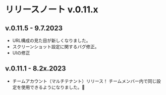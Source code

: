 <!--
# 🔖 リリースノート v.0.11.x
-->

# リリースノート v.0.11.x

## v.0.11.5 - 9.7.2023

* URL構成の見た目が新しくなりました。
* スクリーンショット設定に関するバグ修正。
* UIの修正

## v.0.11.1 - 8.2x.2023

* チームアカウント（マルチテナント）リリース！ チームメンバー内で同じ設定を使用できるようになりました。:tada:
